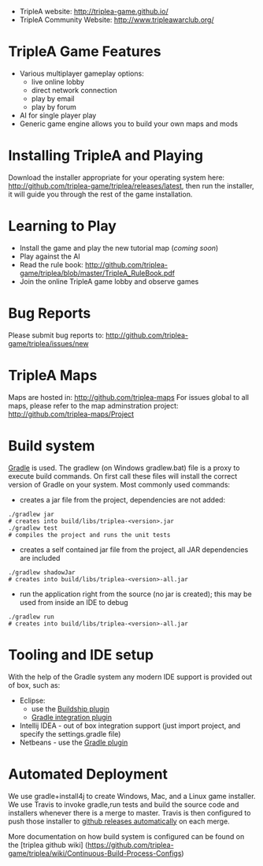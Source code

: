 - TripleA website: http://triplea-game.github.io/
- TripleA Community Website: http://www.tripleawarclub.org/


TripleA Game Features
=====================
- Various multiplayer gameplay options:
  - live online lobby
  - direct network connection
  - play by email
  - play by forum
- AI for single player play
- Generic game engine allows you to build your own maps and mods


Installing TripleA and Playing
===============================

Download the installer appropriate for your operating system here: http://github.com/triplea-game/triplea/releases/latest, then run the installer, it will guide you through the rest of the game installation.


Learning to Play
================

- Install the game and play the new tutorial map (*coming soon*)
- Play against the AI
- Read the rule book: http://github.com/triplea-game/triplea/blob/master/TripleA_RuleBook.pdf
- Join the online TripleA game lobby and observe games


Bug Reports
===========

Please submit bug reports to: http://github.com/triplea-game/triplea/issues/new


TripleA Maps
============

Maps are hosted in: http://github.com/triplea-maps
For issues global to all maps, please refer to the map adminstration project: http://github.com/triplea-maps/Project


Build system
============

[Gradle](http://gradle.org) is used. The gradlew (on Windows gradlew.bat) file is a proxy to execute build commands. 
On first call these files will install the correct version of Gradle on your system. Most commonly used commands:

* creates a jar file from the project, dependencies are not added:
```
./gradlew jar
# creates into build/libs/triplea-<version>.jar
./gradlew test
# compiles the project and runs the unit tests
```

* creates a self contained jar file from the project, all JAR dependencies are included
```
./gradlew shadowJar
# creates into build/libs/triplea-<version>-all.jar
```
* run the application right from the source (no jar is created); this may be used from inside an IDE to debug
```
./gradlew run
# creates into build/libs/triplea-<version>-all.jar
```

  
Tooling and IDE setup
=====================
 
With the help of the Gradle system any modern IDE support is provided out of box, such as:

* Eclipse:
  - use the [Buildship plugin](https://github.com/eclipse/buildship/blob/master/docs/user/Installation.md)
  - [Gradle integration plugin](https://marketplace.eclipse.org/content/buildship-gradle-integration)
* Intellij IDEA - out of box integration support (just import project, and specify the settings.gradle file)
* Netbeans - use the [Gradle plugin](http://plugins.netbeans.org/plugin/44510/gradle-support)

 
Automated Deployment
=====================

We use gradle+install4j to create Windows, Mac, and a Linux game installer. We use Travis to invoke gradle,run tests and build the source code and installers whenever there is a merge to master. Travis is then configured to push those installer to [github releases automatically](https://github.com/triplea-game/triplea/releases) on each merge.

More documentation on how build system is configured can be found on the [triplea github wiki]
(https://github.com/triplea-game/triplea/wiki/Continuous-Build-Process-Configs)
